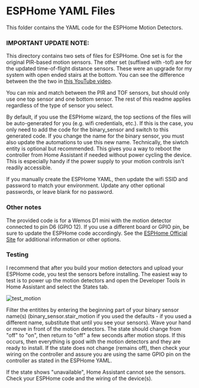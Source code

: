# ESPHome YAML Files

This folder contains the YAML code for the ESPHome Motion Detectors.  

### IMPORTANT UPDATE NOTE:

This directory contains two sets of files for ESPHome.  One set is for the original PIR-based motion sensors.  The other set (suffixed with -tof) are for the updated time-of-flight distance sensors.  These were an upgrade for my system with open ended stairs at the bottom.  You can see the difference between the the two in [this YouTube video](https://youtu.be/ZRb_wpJo1AM).

You can mix and match between the PIR and TOF sensors, but should only use one top sensor and one bottom sensor.  The rest of this readme applies regardless of the type of sensor you select.

By default, if you use the ESPHome wizard, the top sections of the files will be auto-generated for you (e.g. wifi credentials, etc.).  If this is the case, you only need to add the code for the binary_sensor and switch to this generated code.  If you change the name for the binary sensor, you must also update the automations to use this new name.  Technically, the siwtch entity is optional but recommended.  This gives you a way to reboot the controller from Home Assistant if needed without power cycling the device.  This is especially handy if the power supply to your motion controls isn't readily accessible.

If you manually create the ESPHome YAML, then update the wifi SSID and password to match your environment.  Update any other optional passwords, or leave blank for no password.

### Other notes
The provided code is for a Wemos D1 mini with the motion detector connected to pin D6 (GPIO 12).  If you use a different board or GPIO pin, be sure to update the ESPHome code accordingly.  See the [ESPHome Official Site](https://esphome.io/index.html) for additional information or other options.

### Testing
I recommend that after you build your motion detectors and upload your ESPHome code, you test the sensors before installing.  The easiest way to test is to power up the motion detectors and open the Developer Tools in Home Assistant and select the States tab.

![test_motion](https://user-images.githubusercontent.com/55962781/176053522-59de0cba-2749-401a-af24-ad573af78cd4.jpg)

Filter the entitites by entering the beginning part of your binary sensor name(s) (binary_sensor.stair_motion if you used the defaults - if you used a different name, substitute that until you see your sensors).  Wave your hand or move in front of the motion detectors.  The state should change from "off" to "on", then return to "off" a few seconds after motion stops.  If this occurs, then everything is good with the motion detectors and they are ready to install.  If the state does not change (remains off), then check your wiring on the controller and assure you are using the same GPIO pin on the controller as stated in the ESPHome YAML.

If the state shows "unavailable", Home Assistant cannot see the sensors.  Check your ESPHome code and the wiring of the device(s).
